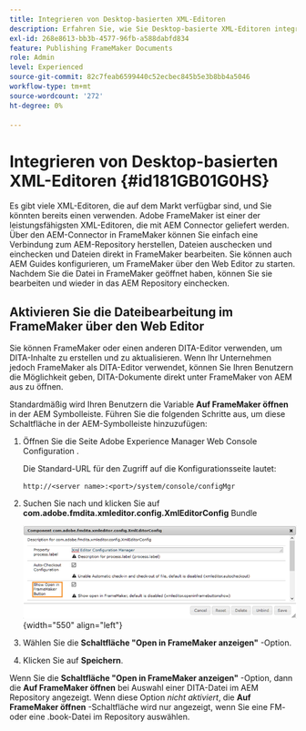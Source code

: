 ```yaml
---
title: Integrieren von Desktop-basierten XML-Editoren
description: Erfahren Sie, wie Sie Desktop-basierte XML-Editoren integrieren.
exl-id: 268e8613-bb3b-4577-96fb-a588dabfd834
feature: Publishing FrameMaker Documents
role: Admin
level: Experienced
source-git-commit: 82c7feab6599440c52ecbec845b5e3b8bb4a5046
workflow-type: tm+mt
source-wordcount: '272'
ht-degree: 0%

---
```


# Integrieren von Desktop-basierten XML-Editoren {#id181GB01G0HS}

Es gibt viele XML-Editoren, die auf dem Markt verfügbar sind, und Sie könnten bereits einen verwenden. Adobe FrameMaker ist einer der leistungsfähigsten XML-Editoren, die mit AEM Connector geliefert werden. Über den AEM-Connector in FrameMaker können Sie einfach eine Verbindung zum AEM-Repository herstellen, Dateien auschecken und einchecken und Dateien direkt in FrameMaker bearbeiten. Sie können auch AEM Guides konfigurieren, um FrameMaker über den Web Editor zu starten. Nachdem Sie die Datei in FrameMaker geöffnet haben, können Sie sie bearbeiten und wieder in das AEM Repository einchecken.

## Aktivieren Sie die Dateibearbeitung im FrameMaker über den Web Editor

Sie können FrameMaker oder einen anderen DITA-Editor verwenden, um DITA-Inhalte zu erstellen und zu aktualisieren. Wenn Ihr Unternehmen jedoch FrameMaker als DITA-Editor verwendet, können Sie Ihren Benutzern die Möglichkeit geben, DITA-Dokumente direkt unter FrameMaker von AEM aus zu öffnen.

Standardmäßig wird Ihren Benutzern die Variable **Auf FrameMaker öffnen** in der AEM Symbolleiste. Führen Sie die folgenden Schritte aus, um diese Schaltfläche in der AEM-Symbolleiste hinzuzufügen:

1. Öffnen Sie die Seite Adobe Experience Manager Web Console Configuration .

   Die Standard-URL für den Zugriff auf die Konfigurationsseite lautet:

   ```http
   http://<server name>:<port>/system/console/configMgr
   ```

1. Suchen Sie nach und klicken Sie auf **com.adobe.fmdita.xmleditor.config.XmlEditorConfig** Bundle

   ![](assets/open-in-fm-toolbar.png){width="550" align="left"}

1. Wählen Sie die **Schaltfläche &quot;Open in FrameMaker anzeigen&quot;** -Option.

1. Klicken Sie auf **Speichern**.


Wenn Sie die **Schaltfläche &quot;Open in FrameMaker anzeigen&quot;** -Option, dann die **Auf FrameMaker öffnen** bei Auswahl einer DITA-Datei im AEM Repository angezeigt. Wenn diese Option *nicht aktiviert*, die **Auf FrameMaker öffnen** -Schaltfläche wird nur angezeigt, wenn Sie eine FM- oder eine .book-Datei im Repository auswählen.
